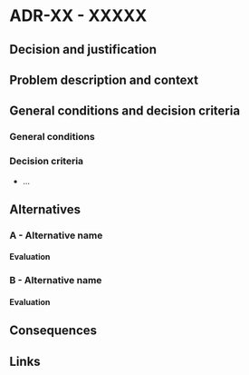 # ADR-XX - XXXXX

## Decision and justification

## Problem description and context

## General conditions and decision criteria

### General conditions

### Decision criteria

* ...

## Alternatives

### A - Alternative name

#### Evaluation

### B - Alternative name

#### Evaluation

## Consequences

## Links
